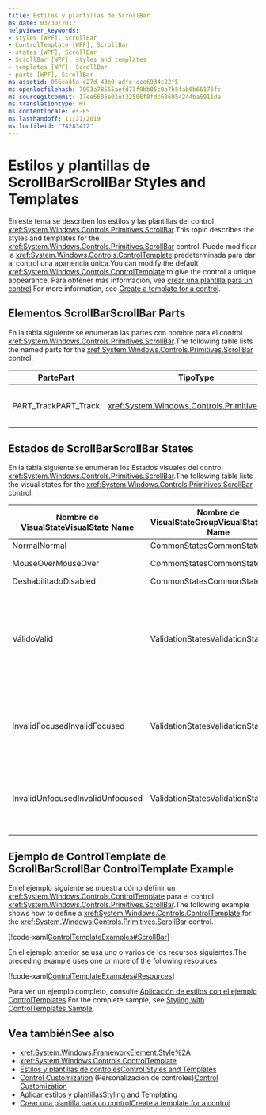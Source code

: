 ```yaml
---
title: Estilos y plantillas de ScrollBar
ms.date: 03/30/2017
helpviewer_keywords:
- styles [WPF], ScrollBar
- ControlTemplate [WPF], ScrollBar
- states [WPF], ScrollBar
- ScrollBar [WPF], styles and templates
- templates [WPF], ScrollBar
- parts [WPF], ScrollBar
ms.assetid: 066ea45a-e27d-43b0-adfe-cce6934c22f5
ms.openlocfilehash: 7093a78555aefd73f9bb05c0a7b5fab6b66176fc
ms.sourcegitcommit: 17ee6605e01ef32506f8fdc686954244ba6911de
ms.translationtype: MT
ms.contentlocale: es-ES
ms.lasthandoff: 11/21/2019
ms.locfileid: "74283412"
---
```

# <a name="scrollbar-styles-and-templates"></a><span data-ttu-id="b6425-102">Estilos y plantillas de ScrollBar</span><span class="sxs-lookup"><span data-stu-id="b6425-102">ScrollBar Styles and Templates</span></span>
<span data-ttu-id="b6425-103">En este tema se describen los estilos y las plantillas del control <xref:System.Windows.Controls.Primitives.ScrollBar>.</span><span class="sxs-lookup"><span data-stu-id="b6425-103">This topic describes the styles and templates for the <xref:System.Windows.Controls.Primitives.ScrollBar> control.</span></span> <span data-ttu-id="b6425-104">Puede modificar la <xref:System.Windows.Controls.ControlTemplate> predeterminada para dar al control una apariencia única.</span><span class="sxs-lookup"><span data-stu-id="b6425-104">You can modify the default <xref:System.Windows.Controls.ControlTemplate> to give the control a unique appearance.</span></span> <span data-ttu-id="b6425-105">Para obtener más información, vea [crear una plantilla para un control](../../../desktop-wpf/themes/how-to-create-apply-template.md).</span><span class="sxs-lookup"><span data-stu-id="b6425-105">For more information, see [Create a template for a control](../../../desktop-wpf/themes/how-to-create-apply-template.md).</span></span>  
  
## <a name="scrollbar-parts"></a><span data-ttu-id="b6425-106">Elementos ScrollBar</span><span class="sxs-lookup"><span data-stu-id="b6425-106">ScrollBar Parts</span></span>  
 <span data-ttu-id="b6425-107">En la tabla siguiente se enumeran las partes con nombre para el control <xref:System.Windows.Controls.Primitives.ScrollBar>.</span><span class="sxs-lookup"><span data-stu-id="b6425-107">The following table lists the named parts for the <xref:System.Windows.Controls.Primitives.ScrollBar> control.</span></span>  
  
|<span data-ttu-id="b6425-108">Parte</span><span class="sxs-lookup"><span data-stu-id="b6425-108">Part</span></span>|<span data-ttu-id="b6425-109">Tipo</span><span class="sxs-lookup"><span data-stu-id="b6425-109">Type</span></span>|<span data-ttu-id="b6425-110">Descripción</span><span class="sxs-lookup"><span data-stu-id="b6425-110">Description</span></span>|  
|-|-|-|  
|<span data-ttu-id="b6425-111">PART_Track</span><span class="sxs-lookup"><span data-stu-id="b6425-111">PART_Track</span></span>|<xref:System.Windows.Controls.Primitives.Track>|<span data-ttu-id="b6425-112">Contenedor del elemento que indica la posición del <xref:System.Windows.Controls.Primitives.ScrollBar>.</span><span class="sxs-lookup"><span data-stu-id="b6425-112">The container for the element that indicates the position of the <xref:System.Windows.Controls.Primitives.ScrollBar>.</span></span>|  
  
## <a name="scrollbar-states"></a><span data-ttu-id="b6425-113">Estados de ScrollBar</span><span class="sxs-lookup"><span data-stu-id="b6425-113">ScrollBar States</span></span>  
 <span data-ttu-id="b6425-114">En la tabla siguiente se enumeran los Estados visuales del control <xref:System.Windows.Controls.Primitives.ScrollBar>.</span><span class="sxs-lookup"><span data-stu-id="b6425-114">The following table lists the visual states for the <xref:System.Windows.Controls.Primitives.ScrollBar> control.</span></span>  
  
|<span data-ttu-id="b6425-115">Nombre de VisualState</span><span class="sxs-lookup"><span data-stu-id="b6425-115">VisualState Name</span></span>|<span data-ttu-id="b6425-116">Nombre de VisualStateGroup</span><span class="sxs-lookup"><span data-stu-id="b6425-116">VisualStateGroup Name</span></span>|<span data-ttu-id="b6425-117">Descripción</span><span class="sxs-lookup"><span data-stu-id="b6425-117">Description</span></span>|  
|----------------------|---------------------------|-----------------|  
|<span data-ttu-id="b6425-118">Normal</span><span class="sxs-lookup"><span data-stu-id="b6425-118">Normal</span></span>|<span data-ttu-id="b6425-119">CommonStates</span><span class="sxs-lookup"><span data-stu-id="b6425-119">CommonStates</span></span>|<span data-ttu-id="b6425-120">El estado predeterminado.</span><span class="sxs-lookup"><span data-stu-id="b6425-120">The default state.</span></span>|  
|<span data-ttu-id="b6425-121">MouseOver</span><span class="sxs-lookup"><span data-stu-id="b6425-121">MouseOver</span></span>|<span data-ttu-id="b6425-122">CommonStates</span><span class="sxs-lookup"><span data-stu-id="b6425-122">CommonStates</span></span>|<span data-ttu-id="b6425-123">El puntero del mouse se coloca sobre el control.</span><span class="sxs-lookup"><span data-stu-id="b6425-123">The mouse pointer is positioned over the control.</span></span>|  
|<span data-ttu-id="b6425-124">Deshabilitado</span><span class="sxs-lookup"><span data-stu-id="b6425-124">Disabled</span></span>|<span data-ttu-id="b6425-125">CommonStates</span><span class="sxs-lookup"><span data-stu-id="b6425-125">CommonStates</span></span>|<span data-ttu-id="b6425-126">El control está deshabilitado.</span><span class="sxs-lookup"><span data-stu-id="b6425-126">The control is disabled.</span></span>|  
|<span data-ttu-id="b6425-127">Válido</span><span class="sxs-lookup"><span data-stu-id="b6425-127">Valid</span></span>|<span data-ttu-id="b6425-128">ValidationStates</span><span class="sxs-lookup"><span data-stu-id="b6425-128">ValidationStates</span></span>|<span data-ttu-id="b6425-129">El control utiliza la clase <xref:System.Windows.Controls.Validation> y la propiedad adjunta <xref:System.Windows.Controls.Validation.HasError%2A?displayProperty=nameWithType> es `false`.</span><span class="sxs-lookup"><span data-stu-id="b6425-129">The control uses the <xref:System.Windows.Controls.Validation> class and the <xref:System.Windows.Controls.Validation.HasError%2A?displayProperty=nameWithType> attached property is `false`.</span></span>|  
|<span data-ttu-id="b6425-130">InvalidFocused</span><span class="sxs-lookup"><span data-stu-id="b6425-130">InvalidFocused</span></span>|<span data-ttu-id="b6425-131">ValidationStates</span><span class="sxs-lookup"><span data-stu-id="b6425-131">ValidationStates</span></span>|<span data-ttu-id="b6425-132">La propiedad adjunta <xref:System.Windows.Controls.Validation.HasError%2A?displayProperty=nameWithType> es `true` y el control tiene el foco.</span><span class="sxs-lookup"><span data-stu-id="b6425-132">The <xref:System.Windows.Controls.Validation.HasError%2A?displayProperty=nameWithType> attached property is `true` and the control has focus.</span></span>|  
|<span data-ttu-id="b6425-133">InvalidUnfocused</span><span class="sxs-lookup"><span data-stu-id="b6425-133">InvalidUnfocused</span></span>|<span data-ttu-id="b6425-134">ValidationStates</span><span class="sxs-lookup"><span data-stu-id="b6425-134">ValidationStates</span></span>|<span data-ttu-id="b6425-135">La propiedad adjunta <xref:System.Windows.Controls.Validation.HasError%2A?displayProperty=nameWithType> es `true` y el control no tiene el foco.</span><span class="sxs-lookup"><span data-stu-id="b6425-135">The <xref:System.Windows.Controls.Validation.HasError%2A?displayProperty=nameWithType> attached property is `true` and the control does not have focus.</span></span>|  
  
## <a name="scrollbar-controltemplate-example"></a><span data-ttu-id="b6425-136">Ejemplo de ControlTemplate de ScrollBar</span><span class="sxs-lookup"><span data-stu-id="b6425-136">ScrollBar ControlTemplate Example</span></span>  
 <span data-ttu-id="b6425-137">En el ejemplo siguiente se muestra cómo definir un <xref:System.Windows.Controls.ControlTemplate> para el control <xref:System.Windows.Controls.Primitives.ScrollBar>.</span><span class="sxs-lookup"><span data-stu-id="b6425-137">The following example shows how to define a <xref:System.Windows.Controls.ControlTemplate> for the <xref:System.Windows.Controls.Primitives.ScrollBar> control.</span></span>  
  
 [!code-xaml[ControlTemplateExamples#ScrollBar](~/samples/snippets/csharp/VS_Snippets_Wpf/ControlTemplateExamples/CS/resources/scrollbar.xaml#scrollbar)]  
  
 <span data-ttu-id="b6425-138">En el ejemplo anterior se usa uno o varios de los recursos siguientes.</span><span class="sxs-lookup"><span data-stu-id="b6425-138">The preceding example uses one or more of the following resources.</span></span>  
  
 [!code-xaml[ControlTemplateExamples#Resources](~/samples/snippets/csharp/VS_Snippets_Wpf/ControlTemplateExamples/CS/resources/shared.xaml#resources)]  
  
 <span data-ttu-id="b6425-139">Para ver un ejemplo completo, consulte [Aplicación de estilos con el ejemplo ControlTemplates](https://github.com/Microsoft/WPF-Samples/tree/master/Styles%20&%20Templates/IntroToStylingAndTemplating).</span><span class="sxs-lookup"><span data-stu-id="b6425-139">For the complete sample, see [Styling with ControlTemplates Sample](https://github.com/Microsoft/WPF-Samples/tree/master/Styles%20&%20Templates/IntroToStylingAndTemplating).</span></span>  
  
## <a name="see-also"></a><span data-ttu-id="b6425-140">Vea también</span><span class="sxs-lookup"><span data-stu-id="b6425-140">See also</span></span>

- <xref:System.Windows.FrameworkElement.Style%2A>
- <xref:System.Windows.Controls.ControlTemplate>
- [<span data-ttu-id="b6425-141">Estilos y plantillas de controles</span><span class="sxs-lookup"><span data-stu-id="b6425-141">Control Styles and Templates</span></span>](control-styles-and-templates.md)
- <span data-ttu-id="b6425-142">[Control Customization](control-customization.md) (Personalización de controles)</span><span class="sxs-lookup"><span data-stu-id="b6425-142">[Control Customization](control-customization.md)</span></span>
- [<span data-ttu-id="b6425-143">Aplicar estilos y plantillas</span><span class="sxs-lookup"><span data-stu-id="b6425-143">Styling and Templating</span></span>](../../../desktop-wpf/fundamentals/styles-templates-overview.md)
- [<span data-ttu-id="b6425-144">Crear una plantilla para un control</span><span class="sxs-lookup"><span data-stu-id="b6425-144">Create a template for a control</span></span>](../../../desktop-wpf/themes/how-to-create-apply-template.md)
